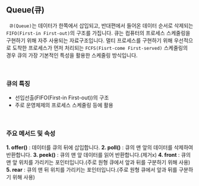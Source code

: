 ## Queue(큐)

&nbsp;&nbsp;`큐(Queue)`는 데이터가 한쪽에서 삽입되고, 반대편에서 들어온 데이터 순서로 삭제되는 `FIFO(First-in First-out)`의 구조를 가집니다. 큐는 컴퓨터의 프로세스 스케줄링을 구현하기 위해 자주 사용되는 자료구조입니다. 멀티 프로세스를 구현하기 위해 우선적으로 도착한 프로세스가 먼저 처리되는 `FCFS(Fisrt-come First-served)` 스케줄링의 경우 큐의 가장 기본적인 특성을 활용한 스케줄링 방식입니다.

<br>

### 큐의 특징

- 선입선출(FIFO(First-in First-out))의 구조
- 주로 운영체제의 프로세스 스케줄링 등에 활용

<br>

### 주요 메서드 및 속성

**1. offer()** : 데이터를 큐의 뒤에 삽입합니다.
**2. poll()** : 큐의 맨 앞의 데이터를 삭제하여 반환합니다.
**3. peek()** : 큐의 맨 앞 데이터를 읽어 반환합니다.(제거x)
**4. front** : 큐의 맨 앞 위치를 가리키는 포인터입니다.(주로 원형 큐에서 앞과 뒤를 구분하기 위해 사용)
**5. rear** : 큐의 맨 뒤 위치를 가리키는 포인터입니다.(주로 원형 큐에서 앞과 뒤를 구분하기 위해 사용)